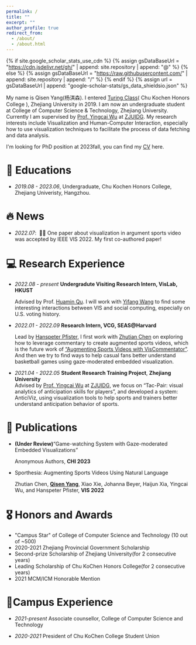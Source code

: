 ```yaml
---
permalink: /
title: ""
excerpt: ""
author_profile: true
redirect_from: 
  - /about/
  - /about.html
---
```


{% if site.google_scholar_stats_use_cdn %}
{% assign gsDataBaseUrl = "https://cdn.jsdelivr.net/gh/" | append: site.repository | append: "@" %}
{% else %}
{% assign gsDataBaseUrl = "https://raw.githubusercontent.com/" | append: site.repository | append: "/" %}
{% endif %}
{% assign url = gsDataBaseUrl | append: "google-scholar-stats/gs_data_shieldsio.json" %}

<span class='anchor' id='about-me'></span>

My name is Qisen Yang(杨淇森). I entered [Turing Class](http://www.cs.zju.edu.cn/turingclass_en)( Chu Kochen Honors College ), Zhejiang University in 2019. I am now an undergraduate student at College of Computer Science & Technology, Zhejiang University. Currently I am supervised by [Prof. Yingcai Wu](http://www.ycwu.org) at [ZJUIDG](zjuidg.org). My research interests include Visualization and Human-Computer Interaction, especially how to use visualization techniques to facilitate the process of data fetching and data analysis.

I'm looking for PhD position at 2023fall, you can find my [CV](https://github.com/QS-Yang/QS-Yang.github.io/raw/main/docs/CV.pdf) here.

# 📖 Educations

- *2019.08 - 2023.06*, Undergraduate, Chu Kochen Honors College, Zhejiang Univeristy, Hangzhou. 


# 🔥 News
- *2022.07*: &nbsp;🎉🎉 One paper about visualization in argument sports video was accepted by IEEE VIS 2022. My first co-authored paper!

# 💻 Research Experience
- *2022.08 - present* **Undergradute Visiting Research Intern, VisLab, HKUST**

   Advised by Prof. [Huamin Qu](http://huamin.org/). I will work with [Yifang Wang](http://wangyifang.top/about/) to find some interesting interactions between VIS and social computing, especially on U.S. voting history.

- *2022.01 - 2022.09*  **Research Intern, VCG, SEAS@Harvard**

   Lead by [Hanspeter Pfister](https://vcg.seas.harvard.edu/people), I first work with [Zhutian Chen](chenzhutian.org) on exploring how to leverage commentary to create augmented sports videos, which is the future work of [“Augmenting Sports Videos with VisCommentator”](https://viscommentator.github.io). And then we try to find ways to help casual fans better understand basketball games using gaze-moderated embedded visualization.

- *2021.04 - 2022.05*  **Student Research Training Project**, **Zhejiang University**      
   Advised by [Prof. Yingcai Wu](http://www.ycwu.org) at [ZJUIDG](zjuidg.org), we focus on “Tac-Pair: visual analytics of anticipation skills for players”, and developed a system: AnticiViz, using visualization tools to help sports and trainers better understand anticipation behavior of sports.

# 📝 Publications 

<!-- <div class='paper-box'><div class='paper-box-image'><div><div class="badge">CVPR 2016</div><img src='images/500x300.png' alt="sym" width="100%"></div></div>
<div class='paper-box-text' markdown="1">

[Deep Residual Learning for Image Recognition](https://openaccess.thecvf.com/content_cvpr_2016/papers/He_Deep_Residual_Learning_CVPR_2016_paper.pdf)

**Kaiming He**, Xiangyu Zhang, Shaoqing Ren, Jian Sun

[**Project**](https://scholar.google.com/citations?view_op=view_citation&hl=zh-CN&user=DhtAFkwAAAAJ&citation_for_view=DhtAFkwAAAAJ:ALROH1vI_8AC) <strong><span class='show_paper_citations' data='DhtAFkwAAAAJ:ALROH1vI_8AC'></span></strong>
- Lorem ipsum dolor sit amet, consectetur adipiscing elit. Vivamus ornare aliquet ipsum, ac tempus justo dapibus sit amet. 
</div>
</div> -->

- **(Under Review)**“Game-watching System with Gaze-moderated Embedded Visualizations”

  Anonymous Authors, **CHI 2023**

- Sporthesia: Augmenting Sports Videos Using Natural Language 

  Zhutian Chen, **<u>Qisen Yang</u>**, Xiao Xie, Johanna Beyer, Haijun Xia, Yingcai Wu, and Hanspeter Pfister, **VIS 2022**

# 🎖 Honors and Awards
- "Campus Star" of College of Computer Science and Technology (10 out of ~500)
- 2020-2021 Zhejiang Provincial Government Scholarship
- Second-prize Scholarship of Zhejiang University(for 2 consecutive years)
- Leading Scholarship of Chu KoChen Honors College(for 2 consecutive years)
- 2021 MCM/ICM Honorable Mention

# 🏢Campus Experience

- *2021-present* Associate counsellor, College of Computer Science and Technology

- *2020-2021* President of Chu KoChen College Student Union

  
